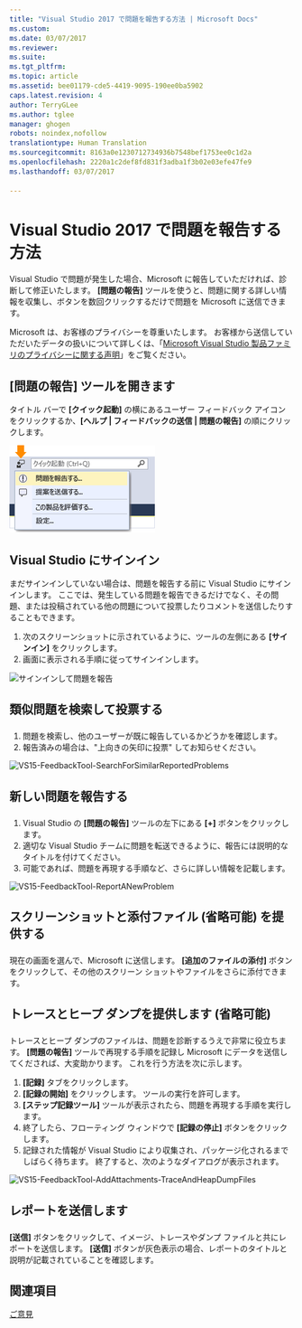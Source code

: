 ```yaml
---
title: "Visual Studio 2017 で問題を報告する方法 | Microsoft Docs"
ms.custom: 
ms.date: 03/07/2017
ms.reviewer: 
ms.suite: 
ms.tgt_pltfrm: 
ms.topic: article
ms.assetid: bee01179-cde5-4419-9095-190ee0ba5902
caps.latest.revision: 4
author: TerryGLee
ms.author: tglee
manager: ghogen
robots: noindex,nofollow
translationtype: Human Translation
ms.sourcegitcommit: 8163a0e1230712734936b7548bef1753ee0c1d2a
ms.openlocfilehash: 2220a1c2def8fd831f3adba1f3b02e03efe47fe9
ms.lasthandoff: 03/07/2017

---
```

# <a name="how-to-report-a-problem-with-visual-studio-2017"></a>Visual Studio 2017 で問題を報告する方法
Visual Studio で問題が発生した場合、Microsoft に報告していただければ、診断して修正いたします。  **[問題の報告]** ツールを使うと、問題に関する詳しい情報を収集し、ボタンを数回クリックするだけで問題を Microsoft に送信できます。  

 Microsoft は、お客様のプライバシーを尊重いたします。 お客様から送信していただいたデータの扱いについて詳しくは、「[Microsoft Visual Studio 製品ファミリのプライバシーに関する声明](https://www.visualstudio.com/en-us/dn948229)」をご覧ください。  

## <a name="open-the-report-a-problem-tool"></a>[問題の報告] ツールを開きます  
 タイトル バーで **[クイック起動]** の横にあるユーザー フィードバック アイコンをクリックするか、**[ヘルプ &#124; フィードバックの送信 &#124; 問題の報告]** の順にクリックします。  

 ![[問題の報告] メニュー項目](../ide/media/report-a-problem-menu-item.png "[問題の報告] メニュー項目")  

## <a name="sign-in-to-visual-studio"></a>Visual Studio にサインイン
 まだサインインしていない場合は、問題を報告する前に Visual Studio にサインインします。 ここでは、発生している問題を報告できるだけでなく、その問題、または投稿されている他の問題について投票したりコメントを送信したりすることもできます。

  1. 次のスクリーンショットに示されているように、ツールの左側にある **[サインイン]** をクリックします。
  2. 画面に表示される手順に従ってサインインします。

  ![サインインして問題を報告](~/docs/ide/media/vs2017-report-a-problem-sign-in.png "Sign in to report a problem")


## <a name="search-and-vote-for-similar-problems"></a>類似問題を検索して投票する  
###  <a name="search_and_vote"></a>  

1.  問題を検索し、他のユーザーが既に報告しているかどうかを確認します。
2.  報告済みの場合は、"上向きの矢印に投票" してお知らせください。  

  ![VS15-FeedbackTool-SearchForSimilarReportedProblems](~/docs/ide/media/vs2017-report-a-problem-search-and-vote.png "類似問題を検索して投票する")


## <a name="report-a-new-problem"></a>新しい問題を報告する
###  <a name="report_new_problem"></a>
1.  Visual Studio の **[問題の報告]** ツールの左下にある **[+]** ボタンをクリックします。  
2.  適切な Visual Studio チームに問題を転送できるように、報告には説明的なタイトルを付けてください。  
3.  可能であれば、問題を再現する手順など、さらに詳しい情報を記載します。  

  ![VS15-FeedbackTool-ReportANewProblem](../ide/media/feedbacktool-reportanewproblem.jpg "新しい問題を報告する")

## <a name="provide-a-screenshot-and-attachments-optional"></a>スクリーンショットと添付ファイル (省略可能) を提供する
###  <a name="provide_screenshots"></a>
 現在の画面を選んで、Microsoft に送信します。 **[追加のファイルの添付]** ボタンをクリックして、その他のスクリーン ショットやファイルをさらに添付できます。  

## <a name="provide-a-trace-and-heap-dump-optional"></a>トレースとヒープ ダンプを提供します (省略可能)  
###  <a name="provide_a_trace_and_heap_dump"></a>  

トレースとヒープ ダンプのファイルは、問題を診断するうえで非常に役立ちます。   **[問題の報告]** ツールで再現する手順を記録し Microsoft にデータを送信してくだされば、大変助かります。  これを行う方法を次に示します。

1.  **[記録]** タブをクリックします。
2.  **[記録の開始]** をクリックします。 ツールの実行を許可します。
3.  **[ステップ記録ツール]** ツールが表示されたら、問題を再現する手順を実行します。
4.  終了したら、フローティング ウィンドウで **[記録の停止]** ボタンをクリックします。
5.  記録された情報が Visual Studio により収集され、パッケージ化されるまでしばらく待ちます。  終了すると、次のようなダイアログが表示されます。   

  ![VS15-FeedbackTool-AddAttachments-TraceAndHeapDumpFiles](../ide/media/feedbacktool-addattachments-traceandheapdumpfiles.jpg "トレースとヒープ ダンプ ファイルを提供する")


## <a name="submit-the-report"></a>レポートを送信します  
###  <a name="submit_the_report"></a>  
 **[送信]** ボタンをクリックして、イメージ、トレースやダンプ ファイルと共にレポートを送信します。 **[送信]** ボタンが灰色表示の場合、レポートのタイトルと説明が記載されていることを確認します。  

## <a name="see-also"></a>関連項目  
 [ご意見](../ide/talk-to-us.md)

